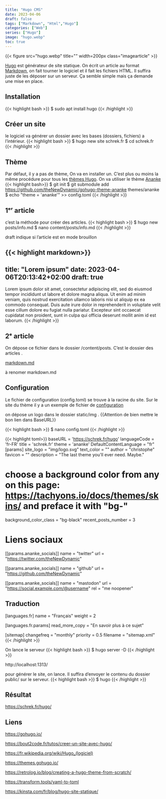 ```yaml
---
title: "Hugo CMS"
date: 2023-04-06
draft: false
tags: ["Markdown", "Html","Hugo"]
categories: ["Web"]
series: ["Hugo"]
image: "hugo.webp"
toc: true
---
```

{{< figure src="hugo.webp" title="" width=200px class="imagearticle" >}}

[Hugo](https://gohugo.io/) est générateur de site statique. On écrit un article au format  [Markdown](https://fr.wikipedia.org/wiki/Markdown), on fait tourner le logiciel et il fait les fichiers HTML.
Il suffira juste de les déposer sur un serveur.
Ça semble simple  mais ça demande une mise en place.

## Installation
{{< highlight bash >}}
$ sudo apt install hugo
{{< /highlight >}}

## Créer un site
le logiciel va générer un dossier avec les bases (dossiers, fichiers) a l’intérieur.
{{< highlight bash >}}
$ hugo new site schrek.fr
$ cd schrek.fr
{{< /highlight >}}

## Thème
Par défaut, il y a pas de thème, On va en installer un. C’est plus ou moins la même procédure pour tous les [thèmes Hugo](https://themes.gohugo.io/). 
On va utiliser le thème [Ananke](https://github.com/theNewDynamic/gohugo-theme-ananke)
{{< highlight bash>}}
$ git init
$ git submodule add https://github.com/theNewDynamic/gohugo-theme-ananke themes/ananke
$ echo "theme = 'ananke'" >> config.toml
{{< /highlight >}}

## 1ᵉʳ article
c’est la méthode pour créer des articles.
{{< highlight bash >}}
$ hugo new posts/info.md
$ nano content/posts/info.md
{{< /highlight >}}

draft indique si l’article est en mode brouillon

{{< highlight markdown>}}
---
title: "Lorem ipsum"
date: 2023-04-06T20:13:42+02:00
draft: true
---
Lorem ipsum dolor sit amet, consectetur adipiscing elit, sed do eiusmod tempor incididunt ut labore et dolore magna aliqua. Ut enim ad minim veniam, 
quis nostrud exercitation ullamco laboris nisi ut aliquip ex ea commodo consequat. Duis aute irure dolor in reprehenderit in voluptate velit esse cillum dolore eu fugiat nulla pariatur. 
Excepteur sint occaecat cupidatat non proident, sunt in culpa qui officia deserunt mollit anim id est laborum.
{{< /highlight >}}

## 2ᵉ article
On dépose ce fichier dans le dossier /content/posts. C’est le dossier des articles .


[markdown.md](markdown.md.txt)

à renomer markdown.md


## Configuration
Le fichier de configuration (config.toml) se trouve à la racine du site.
Sur le site du thème il y a un exemple de fichier de [configuration](https://github.com/theNewDynamic/gohugo-theme-ananke/blob/master/exampleSite/config.toml)

on dépose un logo dans le dossier static/img . 
{{Attention de bien mettre le bon lien dans BaseURL}}

{{< highlight bash >}}
$ nano config.toml
{{< /highlight >}}

{{< highlight toml>}}
baseURL = 'https://schrek.fr/hugo'
languageCode = 'fr-FR'
title = 'schrek.fr'
theme = 'ananke'
DefaultContentLanguage = "fr"
[params]
  site_logo = "img/logo.svg"
  text_color = ""
  author = "christophe"
  favicon = ""
  description = "The last theme you'll ever need. Maybe."
  # choose a background color from any on this page: https://tachyons.io/docs/themes/skins/ and preface it with "bg-"
  background_color_class = "bg-black"
  recent_posts_number = 3

# Liens sociaux
[[params.ananke_socials]]
name = "twitter"
url = "https://twitter.com/theNewDynamic"

[[params.ananke_socials]]
name = "github"
url = "https://github.com/theNewDynamic"

[[params.ananke_socials]]
name = "mastodon"
url = "https://social.example.com/@username"
rel = "me noopener"

## Traduction 
[languages.fr]
name = "Français"
weight = 2

  [languages.fr.params]
  read_more_copy = "En savoir plus à ce sujet"

[sitemap]
  changefreq = "monthly"
  priority = 0.5
  filename = "sitemap.xml"
{{< /highlight >}}

On lance le serveur 
{{< highlight bash >}}
$ hugo server -D
{{< /highlight >}}

http://localhost:1313/

pour générer le site, on lance.
Il suffira d’envoyer le contenu du dossier public/ sur le serveur. 
{{< highlight bash >}}
$ hugo
{{< /highlight >}}

## Résultat
https://schrek.fr/hugo/



## Liens
https://gohugo.io/

https://bout2code.fr/tutos/creer-un-site-avec-hugo/

https://fr.wikipedia.org/wiki/Hugo_(logiciel)

https://themes.gohugo.io/

https://retrolog.io/blog/creating-a-hugo-theme-from-scratch/

https://transform.tools/yaml-to-toml

https://kinsta.com/fr/blog/hugo-site-statique/


